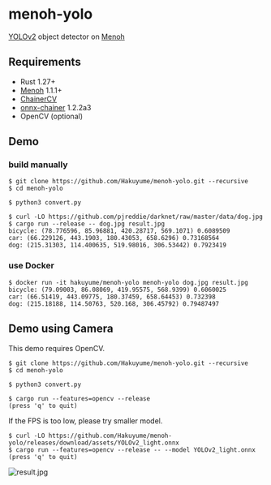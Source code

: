 # menoh-yolo

[YOLOv2](https://pjreddie.com/darknet/yolov2/) object detector on [Menoh](https://github.com/pfnet-research/menoh)

## Requirements

- Rust 1.27+
- [Menoh](https://github.com/pfnet-research/menoh) 1.1.1+
- [ChainerCV](https://github.com/chainer/chainercv)
- [onnx-chainer](https://github.com/chainer/onnx-chainer) 1.2.2a3
- OpenCV (optional)

## Demo

### build manually

```
$ git clone https://github.com/Hakuyume/menoh-yolo.git --recursive
$ cd menoh-yolo

$ python3 convert.py

$ curl -LO https://github.com/pjreddie/darknet/raw/master/data/dog.jpg
$ cargo run --release -- dog.jpg result.jpg
bicycle: (78.776596, 85.96881, 420.28717, 569.1071) 0.6089509
car: (66.229126, 443.1903, 180.43053, 658.6296) 0.73168564
dog: (215.31303, 114.400635, 519.98016, 306.53442) 0.7923419
```

### use Docker

```
$ docker run -it hakuyume/menoh-yolo menoh-yolo dog.jpg result.jpg
bicycle: (79.09003, 86.08069, 419.95575, 568.9399) 0.6060025
car: (66.51419, 443.09775, 180.37459, 658.64453) 0.732398
dog: (215.18188, 114.50763, 520.168, 306.45792) 0.79487497
```

## Demo using Camera

This demo requires OpenCV.

```
$ git clone https://github.com/Hakuyume/menoh-yolo.git --recursive
$ cd menoh-yolo

$ python3 convert.py

$ cargo run --features=opencv --release
(press 'q' to quit)
```

If the FPS is too low, please try smaller model.

```
$ curl -LO https://github.com/Hakuyume/menoh-yolo/releases/download/assets/YOLOv2_light.onnx
$ cargo run --features=opencv --release -- --model YOLOv2_light.onnx
(press 'q' to quit)
```

![result.jpg](https://user-images.githubusercontent.com/3014172/42957529-efc58ec4-8bbd-11e8-9b00-440924369e2b.jpg)
